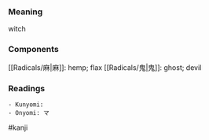 ### Meaning

witch

### Components

[[Radicals/麻|麻]]: hemp; flax [[Radicals/鬼|鬼]]: ghost; devil

### Readings

```
- Kunyomi: 
- Onyomi: マ
```

#kanji